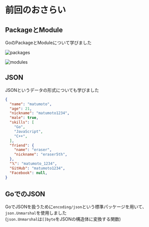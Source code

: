 # 前回のおさらい

## PackageとModule

GoのPackageとModuleについて学びました

![packages](/img/practical-programming/second/lec07/packages.png)

![modules](/img/practical-programming/second/lec07/modules.png)

## JSON

JSONというデータの形式についても学びました

```json
{
  "name": "matumoto",
  "age": 21,
  "nickname": "matumoto1234",
  "male": true,
  "skills": [
    "Go",
    "JavaScript",
    "C++",
  ],
  "friend": {
    "name": "eraser",
    "nickname": "eraser5th",
  },
  "𝕏": "matumoto_1234",
  "GitHub": "matumoto1234",
  "Facebook": null,
}
```

## GoでのJSON

GoでJSONを扱うために`encoding/json`という標準パッケージを用いて、`json.Unmarshal`を使用しました  
(`json.Unmarshal`は`[]byte`をJSONの構造体に変換する関数)
